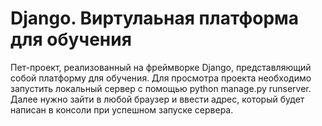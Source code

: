 # Django. Виртулаьная платформа для обучения
Пет-проект, реализованный на фреймворке Django, представляющий собой платформу для обучения.
Для просмотра проекта необходимо запустить локальный сервер с помощью python manage.py runserver. Далее нужно зайти в любой браузер и ввести адрес, который будет написан в консоли при успешном запуске сервера.
